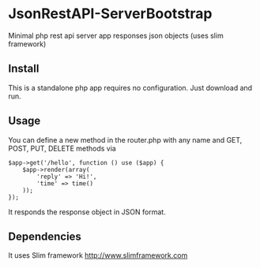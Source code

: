 JsonRestAPI-ServerBootstrap
===========================

Minimal php rest api server app responses json objects (uses slim framework)


Install
-----------
This is a standalone php app requires no configuration. Just download and run.


Usage
-----------
You can define a new method in the router.php with any name and GET, POST, PUT, DELETE methods via
	
	$app->get('/hello', function () use ($app) {
		$app->render(array(
			'reply' => 'Hi!',
			'time' => time()
		));
	});

It responds the response object in JSON format.


Dependencies
-----------
It uses Slim framework http://www.slimframework.com
